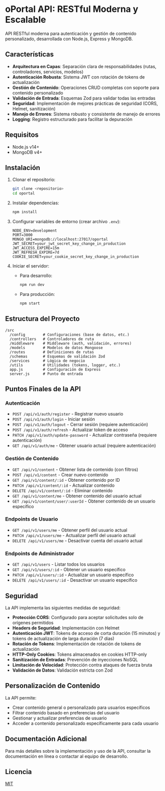 # oPortal API: RESTful Moderna y Escalable

API RESTful moderna para autenticación y gestión de contenido personalizado, desarrollada con Node.js, Express y MongoDB.

## Características

- **Arquitectura en Capas**: Separación clara de responsabilidades (rutas, controladores, servicios, modelos)
- **Autenticación Robusta**: Sistema JWT con rotación de tokens de actualización
- **Gestión de Contenido**: Operaciones CRUD completas con soporte para contenido personalizado
- **Validación de Entrada**: Esquemas Zod para validar todas las entradas
- **Seguridad**: Implementación de mejores prácticas de seguridad (CORS, Helmet, sanitización)
- **Manejo de Errores**: Sistema robusto y consistente de manejo de errores
- **Logging**: Registro estructurado para facilitar la depuración

## Requisitos

- Node.js v14+
- MongoDB v4+

## Instalación

1. Clonar el repositorio:
   ```bash
   git clone <repositorio>
   cd oportal
   ```

2. Instalar dependencias:
   ```bash
   npm install
   ```

3. Configurar variables de entorno (crear archivo `.env`):
   ```
   NODE_ENV=development
   PORT=3000
   MONGO_URI=mongodb://localhost:27017/oportal
   JWT_SECRET=your_jwt_secret_key_change_in_production
   JWT_ACCESS_EXPIRE=15m
   JWT_REFRESH_EXPIRE=7d
   COOKIE_SECRET=your_cookie_secret_key_change_in_production
   ```

4. Iniciar el servidor:
   - Para desarrollo:
     ```bash
     npm run dev
     ```
   - Para producción:
     ```bash
     npm start
     ```

## Estructura del Proyecto

```
/src
  /config        # Configuraciones (base de datos, etc.)
  /controllers   # Controladores de ruta
  /middleware    # Middleware (auth, validación, errores)
  /models        # Modelos de datos Mongoose
  /routes        # Definiciones de rutas
  /schemas       # Esquemas de validación Zod
  /services      # Lógica de negocio
  /utils         # Utilidades (tokens, logger, etc.)
  app.js         # Configuración de Express
  server.js      # Punto de entrada
```

## Puntos Finales de la API

### Autenticación

- `POST /api/v1/auth/register` - Registrar nuevo usuario
- `POST /api/v1/auth/login` - Iniciar sesión
- `POST /api/v1/auth/logout` - Cerrar sesión (requiere autenticación)
- `POST /api/v1/auth/refresh` - Actualizar token de acceso
- `PATCH /api/v1/auth/update-password` - Actualizar contraseña (requiere autenticación)
- `GET /api/v1/auth/me` - Obtener usuario actual (requiere autenticación)

### Gestión de Contenido

- `GET /api/v1/content` - Obtener lista de contenido (con filtros)
- `POST /api/v1/content` - Crear nuevo contenido
- `GET /api/v1/content/:id` - Obtener contenido por ID
- `PATCH /api/v1/content/:id` - Actualizar contenido
- `DELETE /api/v1/content/:id` - Eliminar contenido
- `GET /api/v1/content/me` - Obtener contenido del usuario actual
- `GET /api/v1/content/user/:userId` - Obtener contenido de un usuario específico

### Endpoints de Usuario

- `GET /api/v1/users/me` - Obtener perfil del usuario actual
- `PATCH /api/v1/users/me` - Actualizar perfil del usuario actual
- `DELETE /api/v1/users/me` - Desactivar cuenta del usuario actual

### Endpoints de Administrador

- `GET /api/v1/users` - Listar todos los usuarios
- `GET /api/v1/users/:id` - Obtener un usuario específico
- `PATCH /api/v1/users/:id` - Actualizar un usuario específico
- `DELETE /api/v1/users/:id` - Desactivar un usuario específico

## Seguridad

La API implementa las siguientes medidas de seguridad:

- **Protección CORS**: Configurado para aceptar solicitudes solo de orígenes permitidos
- **Headers de Seguridad**: Implementación con Helmet
- **Autenticación JWT**: Tokens de acceso de corta duración (15 minutos) y tokens de actualización de larga duración (7 días)
- **Rotación de Tokens**: Implementación de rotación de tokens de actualización
- **HTTP-Only Cookies**: Tokens almacenados en cookies HTTP-only
- **Sanitización de Entradas**: Prevención de inyecciones NoSQL
- **Limitación de Velocidad**: Protección contra ataques de fuerza bruta
- **Validación de Datos**: Validación estricta con Zod

## Personalización de Contenido

La API permite:

- Crear contenido general o personalizado para usuarios específicos
- Filtrar contenido basado en preferencias del usuario
- Gestionar y actualizar preferencias de usuario
- Acceder a contenido personalizado específicamente para cada usuario

## Documentación Adicional

Para más detalles sobre la implementación y uso de la API, consultar la documentación en línea o contactar al equipo de desarrollo.

## Licencia

[MIT](LICENSE) 